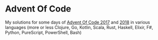 # Advent Of Code
My solutions for some days of [Advent Of Code 2017](https://adventofcode.com/2017) and [2018](https://adventofcode.com/2018) in various languages (more or less Clojure, Go, Kotlin, Scala, Rust, Haskell, Elixir, F#, Python, PureScript, PowerShell, Bash)
